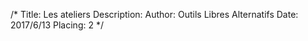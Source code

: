 /*
Title: Les ateliers
Description: 
Author: Outils Libres Alternatifs
Date: 2017/6/13
Placing: 2
*/
